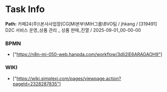 # Task Info

**Path:** 카페24(주)\본사사업장\[CG]MI본부\MIH그룹\BVO팀 / jhkang / [319491] D2C 서비스 운영_상품 관리 _ 상품 판매_진열 / 2025-09-01_00-00-00

### BPMN
- ["https://n8n-mi-050-web.hanpda.com/workflow/3dli2lE6ARAGAOH9"]

### WIKI
- ["https://wiki.simplexi.com/pages/viewpage.action?pageId=2328287835"]

